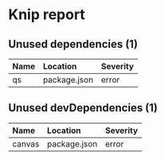# Knip report

## Unused dependencies (1)

| Name | Location     | Severity |
| :--- | :----------- | :------- |
| qs   | package.json | error    |

## Unused devDependencies (1)

| Name   | Location     | Severity |
| :----- | :----------- | :------- |
| canvas | package.json | error    |
